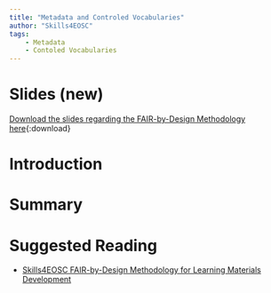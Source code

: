 ```yaml
---
title: "Metadata and Controled Vocabularies"
author: "Skills4EOSC"
tags: 
    - Metadata
    - Contoled Vocabularies
---
```


# Slides (new)

[Download the slides regarding the FAIR-by-Design Methodology here](https://github.com/FAIR-by-Design-Methodology/IDCC24workshop/raw/main/resources/02%20Skills4EOSC/Skills4EOSC-IDCCworkshop_FAIR-by-Design_Methodology.pptx){:download}


# Introduction


# Summary


# Suggested Reading

- [Skills4EOSC FAIR-by-Design Methodology for Learning Materials Development](https://zenodo.org/records/8419242)
